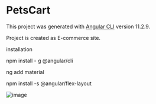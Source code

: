 # PetsCart

This project was generated with [Angular CLI](https://github.com/angular/angular-cli) version 11.2.9. 

Project is created as E-commerce site.

installation

npm install - g @angular/cli

ng  add material

npm install -s @angular/flex-layout


![image](https://user-images.githubusercontent.com/31878910/119815661-6b418900-bf09-11eb-91a4-b81c741913a7.png)

